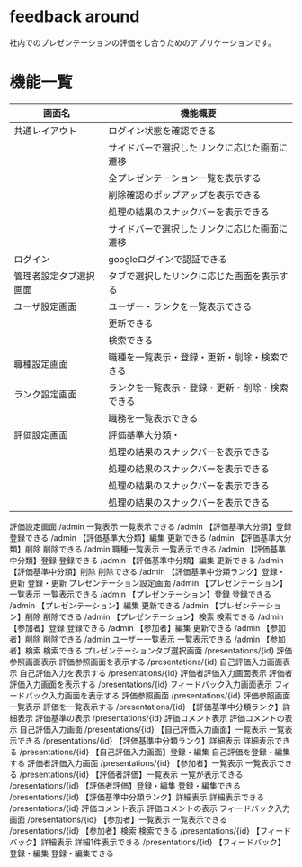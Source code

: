 # feedback around
社内でのプレゼンテーションの評価をし合うためのアプリケーションです。

# 機能一覧
  | 画面名 | 機能概要 |
  | ------------- | ------------- |
  | 共通レイアウト  |  ログイン状態を確認できる |
  |   |  サイドバーで選択したリンクに応じた画面に遷移 |
  |   |  全プレゼンテーション一覧を表示する |
  |   |  削除確認のポップアップを表示できる |
  |   | 処理の結果のスナックバーを表示できる  |
  |   |  サイドバーで選択したリンクに応じた画面に遷移 |
  | ログイン  | googleログインで認証できる  |
  | 管理者設定タブ選択画面  |  タブで選択したリンクに応じた画面を表示する |
  |  ユーザ設定画面 |  ユーザー・ランクを一覧表示できる |
  |   | 更新できる  |
  |   | 検索できる  |
  | 職種設定画面  | 職種を一覧表示・登録・更新・削除・検索できる  |
  | ランク設定画面  | ランクを一覧表示・登録・更新・削除・検索できる  |
  |   |  職務を一覧表示できる  |
  | 評価設定画面  | 評価基準大分類・  |
  |   | 処理の結果のスナックバーを表示できる  |
  |   | 処理の結果のスナックバーを表示できる  |
  |   | 処理の結果のスナックバーを表示できる  |
  |   | 処理の結果のスナックバーを表示できる  |


評価設定画面	/admin	一覧表示	一覧表示できる
	/admin	【評価基準大分類】登録	登録できる
	/admin	【評価基準大分類】編集	更新できる
	/admin	【評価基準大分類】削除	削除できる
	/admin	職種一覧表示	一覧表示できる
	/admin	【評価基準中分類】登録	登録できる
	/admin	【評価基準中分類】編集	更新できる
	/admin	【評価基準中分類】削除	削除できる
	/admin	【評価基準中分類ランク】登録・更新	登録・更新
プレゼンテーション設定画面	/admin	【プレゼンテーション】一覧表示	一覧表示できる
	/admin	【プレゼンテーション】登録	登録できる
	/admin	【プレゼンテーション】編集	更新できる
	/admin	【プレゼンテーション】削除	削除できる
	/admin	【プレゼンテーション】検索	検索できる
	/admin	【参加者】登録	登録できる
	/admin	【参加者】編集	更新できる
	/admin	【参加者】削除	削除できる
	/admin	ユーザー一覧表示	一覧表示できる
	/admin	【参加者】検索	検索できる
プレゼンテーションタブ選択画面	/presentations/{id}	評価参照画面表示	評価参照画面を表示する
	/presentations/{id}	自己評価入力画面表示	自己評価入力を表示する
	/presentations/{id}	評価者評価入力画面表示	評価者評価入力画面を表示する
	/presentations/{id}	フィードバック入力画面表示	フィードバック入力画面を表示する
評価参照画面	/presentations/{id}	評価参照画面一覧表示	評価を一覧表示する
	/presentations/{id}	【評価基準中分類ランク】詳細表示	評価基準の表示
	/presentations/{id}	評価コメント表示	評価コメントの表示
自己評価入力画面	/presentations/{id}	【自己評価入力画面】一覧表示	一覧表示できる
	/presentations/{id}	【評価基準中分類ランク】詳細表示	詳細表示できる
	/presentations/{id}	【自己評価入力画面】登録・編集	自己評価を登録・編集する
評価者評価入力画面	/presentations/{id}	【参加者】一覧表示	一覧表示できる
	/presentations/{id}	【評価者評価】一覧表示	一覧が表示できる
	/presentations/{id}	【評価者評価】登録・編集	登録・編集できる
	/presentations/{id}	【評価基準中分類ランク】詳細表示	詳細表示できる
	/presentations/{id}	評価コメント表示	評価コメントの表示
フィードバック入力画面	/presentations/{id}	【参加者】一覧表示	一覧表示できる
	/presentations/{id}	【参加者】検索	検索できる
	/presentations/{id}	【フィードバック】詳細表示	詳細1件表示できる
	/presentations/{id}	【フィードバック】登録・編集	登録・編集できる

